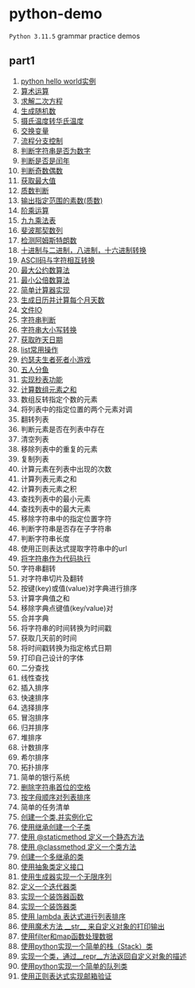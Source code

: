 # python-demo

`Python 3.11.5` grammar practice demos

## part1

1. [python hello world实例](https://github.com/bigredcapss/python-demo/part1/blob/main/helloworld.py)
2. [算术运算](https://github.com/bigredcapss/python-demo/blob/main/part1/test_operations.py)
3. [求解二次方程](https://github.com/bigredcapss/python-demo/blob/main/part1/quadratic_solver.py)
4. [生成随机数](https://github.com/bigredcapss/python-demo/blob/main/part1/test_random.py)
5. [摄氏温度转华氏温度](https://github.com/bigredcapss/python-demo/blob/main/part1/temperature_convert.py)
6. [交换变量](https://github.com/bigredcapss/python-demo/blob/main/part1/test_swap_var.py)
7. [流程分支控制](https://github.com/bigredcapss/python-demo/blob/main/part1/test_process_branch.py)
8. [判断字符串是否为数字](https://github.com/bigredcapss/python-demo/blob/main/part1/test_is_number.py)
9. [判断是否是闰年](https://github.com/bigredcapss/python-demo/blob/main/part1/test_leap_year.py)
10. [判断奇数偶数](https://github.com/bigredcapss/python-demo/blob/main/part1/test_odd_even.py)
11. [获取最大值](https://github.com/bigredcapss/python-demo/blob/main/part1/test_max.py)
12. [质数判断](https://github.com/bigredcapss/python-demo/blob/main/part1/test_prime.py)
13. [输出指定范围的素数(质数)](https://github.com/bigredcapss/python-demo/blob/main/part1/test_output_range_number.py)
14. [阶乘运算](https://github.com/bigredcapss/python-demo/blob/main/part1/test_factorial.py)
15. [九九乘法表](https://github.com/bigredcapss/python-demo/blob/main/part1/test_multiplication-table.py)
16. [斐波那契数列](https://github.com/bigredcapss/python-demo/blob/main/part1/test_fibonacci_sequence.py)
17. [检测阿姆斯特朗数](https://github.com/bigredcapss/python-demo/blob/main/part1/test_armstrong_number.py)
18. [十进制与二进制，八进制，十六进制转换](https://github.com/bigredcapss/python-demo/blob/main/part1/test_number_system.py)
19. [ASCII码与字符相互转换](https://github.com/bigredcapss/python-demo/blob/main/part1/test_ascii.py)
20. [最大公约数算法](https://github.com/bigredcapss/python-demo/blob/main/part1/test_hcf.py)
21. [最小公倍数算法](https://github.com/bigredcapss/python-demo/blob/main/part1/test_lcm.py)
22. [简单计算器实现](https://github.com/bigredcapss/python-demo/blob/main/part1/test_calculator.py)
23. [生成日历并计算每个月天数](https://github.com/bigredcapss/python-demo/blob/main/part1/test_calendar.py)
24. [文件IO](https://github.com/bigredcapss/python-demo/blob/main/part1/test_file_io.py)
25. [字符串判断](https://github.com/bigredcapss/python-demo/blob/main/part1/test_str.py)
26. [字符串大小写转换](https://github.com/bigredcapss/python-demo/blob/main/part1/test_str_convert.py)
27. [获取昨天日期](https://github.com/bigredcapss/python-demo/blob/main/part1/test_datetime.py)
28. [list常用操作](https://github.com/bigredcapss/python-demo/blob/main/part1/test_list.py)
29. [约瑟夫生者死者小游戏](https://github.com/bigredcapss/python-demo/blob/main/part1/test_joseph.py)
30. [五人分鱼](https://github.com/bigredcapss/python-demo/blob/main/part1/test_fish.py)
31. [实现秒表功能](https://github.com/bigredcapss/python-demo/blob/main/part1/test_time.py)
32. [计算数组元素之和](https://github.com/bigredcapss/python-demo/blob/main/part1/test_sum_array.py)
33. 数组反转指定个数的元素[](https://)
34. 将列表中的指定位置的两个元素对调
35. 翻转列表
36. 判断元素是否在列表中存在
37. 清空列表
38. 移除列表中的重复的元素
39. 复制列表
40. 计算元素在列表中出现的次数
41. 计算列表元素之和
42. 计算列表元素之积
43. 查找列表中的最小元素
44. 查找列表中的最大元素
45. 移除字符串中的指定位置字符
46. 判断字符串是否存在子字符串
47. 判断字符串长度
48. 使用正则表达式提取字符串中的url
49. [将字符串作为代码执行](https://github.com/bigredcapss/python-demo/blob/main/part1/test_exec.py)
50. 字符串翻转
51. 对字符串切片及翻转
52. 按键(key)或值(value)对字典进行排序
53. 计算字典值之和
54. 移除字典点键值(key/value)对
55. 合并字典
56. 将字符串的时间转换为时间戳
57. 获取几天前的时间
58. 将时间戳转换为指定格式日期
59. 打印自己设计的字体
60. 二分查找
61. 线性查找
62. 插入排序
63. 快速排序
64. 选择排序
65. 冒泡排序
66. 归并排序
67. 堆排序
68. 计数排序
69. 希尔排序
70. 拓扑排序
71. 简单的银行系统
72. [删除字符串首位的空格](https://github.com/bigredcapss/python-demo/blob/main/part1/test_strip.py)
73. [按字母顺序对列表排序](https://github.com/bigredcapss/python-demo/blob/main/part1/test_sort.py)
74. 简单的任务清单
75. [创建一个类,并实例化它](https://github.com/bigredcapss/python-demo/blob/main/part1/test_class_init.py)
76. [使用继承创建一个子类](https://github.com/bigredcapss/python-demo/blob/main/part1/test_class_extend.py)
77. [使用 @staticmethod 定义一个静态方法](https://github.com/bigredcapss/python-demo/blob/main/part1/test_static_method.py)
78. [使用 @classmethod 定义一个类方法](https://github.com/bigredcapss/python-demo/blob/main/part1/test_class_method.py)
79. [创建一个多继承的类](https://github.com/bigredcapss/python-demo/blob/main/part1/test_multi_extend.py)
80. [使用抽象类定义接口](https://github.com/bigredcapss/python-demo/blob/main/part1/test_abstract_class.py)
81. [使用生成器实现一个无限序列](https://github.com/bigredcapss/python-demo/blob/main/part1/test_infinite_sequence.py)
82. [定义一个迭代器类](https://github.com/bigredcapss/python-demo/blob/main/test_iter_class.py)
83. [实现一个装饰器函数](https://github.com/bigredcapss/python-demo/blob/main/test_decorator_function.py)
84. [实现一个装饰器类](https://github.com/bigredcapss/python-demo/blob/main/test_decorator_class.py)
85. [使用 lambda 表达式进行列表排序](https://github.com/bigredcapss/python-demo/blob/main/part1/test_lambda.py)
86. [使用魔术方法 \_\_str\_\_ 来自定义对象的打印输出](https://github.com/bigredcapss/python-demo/blob/main/part1/test_tostring.py)
87. [使用filter和map函数处理数据](https://github.com/bigredcapss/python-demo/blob/main/part1/test_filter_map.py)
88. [使用python实现一个简单的栈（Stack）类](https://github.com/bigredcapss/python-demo/blob/main/part1/test_stack.py)
89. [实现一个类，通过__repr__方法返回自定义对象的描述](https://github.com/bigredcapss/python-demo/blob/main/part1/test_repr.py)
90. [使用python实现一个简单的队列类](https://github.com/bigredcapss/python-demo/blob/main/part1/test_queue.py)
91. [使用正则表达式实现邮箱验证](https://github.com/bigredcapss/python-demo/blob/main/part1/test_regex.py)
